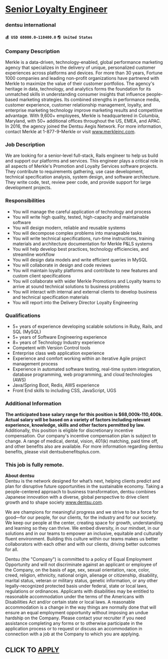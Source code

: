 # [Senior Loyalty Engineer](https://www.remotewlb.com/apply/senior-loyalty-engineer-89950)  
### dentsu international  
#### `💰 USD 68000.0~110400.0` `🌎 United States`  

### Company Description

Merkle is a data-driven, technology-enabled, global performance marketing agency that specializes in the delivery of unique, personalized customer experiences across platforms and devices. For more than 30 years, Fortune 1000 companies and leading non-profit organizations have partnered with Merkle to maximize the value of their customer portfolios. The agency's heritage in data, technology, and analytics forms the foundation for its unmatched skills in understanding consumer insights that influence people-based marketing strategies. Its combined strengths in performance media, customer experience, customer relationship management, loyalty, and enterprise marketing technology improve marketing results and competitive advantage. With 9,600+ employees, Merkle is headquartered in Columbia, Maryland, with 50+ additional offices throughout the US, EMEA, and APAC. In 2016, the agency joined the Dentsu Aegis Network. For more information, contact Merkle at 1-877-9-Merkle or visit
www.merkleinc.com.

### Job Description

We are looking for a senior-level full-stack, Rails engineer to help us build and support our platforms and services. This engineer plays a critical role in all aspects of Merkle's Promotion and Loyalty Services software projects. They contribute to requirements gathering, use case development, technical specification analysis, system design, and software architecture. They write code, test, review peer code, and provide support for large development projects.

### Responsibilities

  * You will manage the careful application of technology and process
  * You will write high quality, tested, high-capacity and maintainable software
  * You will design modern, reliable and reusable systems
  * You will decompose complex problems into manageable tasks
  * You will write technical specifications, run-time instructions, training materials and architecture documentation for Merkle P&LS systems
  * You will help develop best practices, technology efficiencies, and streamline workflow
  * You will design data models and write efficient queries in MySQL
  * You will collaborate in design and code reviews
  * You will maintain loyalty platforms and contribute to new features and custom client specifications
  * You will collaborate with wider Merkle Promotions and Loyalty teams to arrive at sound technical solutions to business problems
  * You will interact with internal and external clients to develop business and technical specification materials
  * You will report into the Delivery Director Loyalty Engineering

### Qualifications

  * 5+ years of experience developing scalable solutions in Ruby, Rails, and SQL (MySQL)
  * 5+ years of Software Engineering experience
  * 8+ years of Technology Industry experience
  * Competent with Version Control tools
  * Enterprise class web application experience
  * Experience and comfort working within an iterative Agile project management process
  * Experience in automated software testing, real-time system integration, database programming, web programming, and cloud technologies (AWS)
  * Java/Spring Boot, Redis, AWS experience
  * Front End skills to including CSS, JavaScript, UGS

### Additional Information

 **The anticipated base salary range for this position is $68,000k-110,400k. Actual salary will be based on a variety of factors including relevant experience, knowledge, skills and other factors permitted by law.** Additionally, this position is eligible for discretionary incentive compensation. Our company's incentive compensation plan is subject to change. A range of medical, dental, vision, 401(k) matching, paid time off, and other benefits also are available. For more information regarding dentsu benefits, please visit dentsubenefitsplus.com.

### This job is fully remote.

 **About dentsu**  
Dentsu is the network designed for what’s next, helping clients predict and plan for disruptive future opportunities in the sustainable economy. Taking a people-centered approach to business transformation, dentsu combines Japanese innovation with a diverse, global perspective to drive client growth and to shape society www.dentsu.com.

We are champions for meaningful progress and we strive to be a force for good—for our people, for our clients, for the industry and for our society. We keep our people at the center, creating space for growth, understanding and learning so they can thrive. We embed diversity, in our mindset, in our solutions and in our teams to empower an inclusive, equitable and culturally fluent environment. Building this culture within our teams makes us better collaborators with each other and with our clients, driving better outcomes for all.

Dentsu (the "Company") is committed to a policy of Equal Employment Opportunity and will not discriminate against an applicant or employee of the Company, on the basis of age, sex, sexual orientation, race, color, creed, religion, ethnicity, national origin, alienage or citizenship, disability, marital status, veteran or military status, genetic information, or any other legally-recognized protected basis under federal, state or local laws, regulations or ordinances. Applicants with disabilities may be entitled to reasonable accommodation under the terms of the Americans with Disabilities Act and/or certain state or local laws. A reasonable accommodation is a change in the way things are normally done that will ensure an equal employment opportunity without imposing an undue hardship on the Company. Please contact your recruiter if you need assistance completing any forms or to otherwise participate in the application process or to request or discuss an accommodation in connection with
a job at the Company to which you are applying.

  
## CLICK TO [APPLY](https://www.remotewlb.com/apply/senior-loyalty-engineer-89950)

